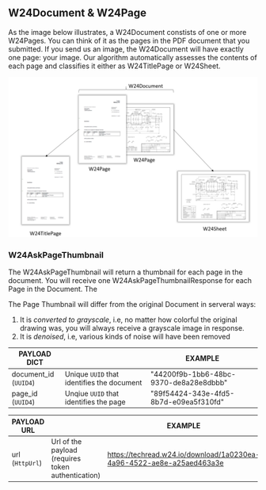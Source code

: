 ## W24Document & W24Page

As the image below illustrates, a W24Document constists of one or more W24Pages. You can think of it as the pages in the PDF document that you submitted. If you send us an image, the W24Document will have exactly one page: your image. Our algorithm automatically assesses the contents of each page and classifies it either as W24TitlePage or W24Sheet.

![](./W24DocumentIllustration.png)

### W24AskPageThumbnail

The W24AskPageThumbnail will return a thumbnail for each page in the document. You will receive one W24AskPageThumbnailResponse for each Page in the Document.
The

The Page Thumbnail will differ from the original Document in serveral ways:

1. It is _converted to grayscale_, i.e, no matter how colorful the original drawing was, you will always receive a grayscale image in response.
2. It is _denoised_, i.e, various kinds of noise will have been removed

| PAYLOAD DICT |                                                      | EXAMPLE                                      |
| ------------ | -----------------------------------------------------|---------------------------------------------- |
| document_id <br/>(`UUID4`) |Unique `UUID` that identifies the document    |  "44200f9b-1bb6-48bc-9370-de8a28e8dbbb"       |
| page_id <br/>(`UUID4`) |Unqiue `UUID` that identifies the page        |  "89f54424-343e-4fd5-8b7d-e09ea5f310fd"       |

| PAYLOAD URL |                                                       | EXAMPLE                                      |
| ----------- | ------------------------------------------------------|---------------------------------------------- |
| url<br/>(`HttpUrl`)   | Url of the payload (requires token authentication) | https://techread.w24.io/download/1a0230ea-4a96-4522-ae8e-a25aed463a3e |


